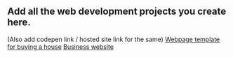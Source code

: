 ## Add all the web development projects you create here.
(Also add codepen link / hosted site link for the same)
[Webpage template for buying a house](https://buyahouse.netlify.app/)
[Business website](https://jyotienterprises.netlify.app/)
